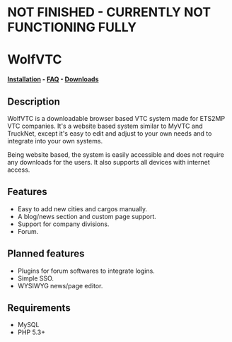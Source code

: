 # NOT FINISHED - CURRENTLY NOT FUNCTIONING FULLY

# WolfVTC
**[Installation](https://github.com/HumaneWolf/WolfVTC/wiki/Installation) - [FAQ](https://github.com/HumaneWolf/WolfVTC/wiki/FAQ) - [Downloads](https://github.com/HumaneWolf/WolfVTC/releases)**

## Description
WolfVTC is a downloadable browser based VTC system made for ETS2MP VTC companies. It's a website based system similar to MyVTC and TruckNet, except it's easy to edit and adjust to your own needs and to integrate into your own systems.

Being website based, the system is easily accessible and does not require any downloads for the users. It also supports all devices with internet access.

## Features
- Easy to add new cities and cargos manually.
- A blog/news section and custom page support.
- Support for company divisions.
- Forum.

## Planned features
- Plugins for forum softwares to integrate logins.
- Simple SSO.
- WYSIWYG news/page editor.

## Requirements
- MySQL
- PHP 5.3+